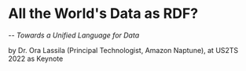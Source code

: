 # All the World's Data as RDF?

_-- Towards a Unified Language for Data_

by Dr. Ora Lassila (Principal Technologist, Amazon Naptune), at US2TS 2022 as Keynote


